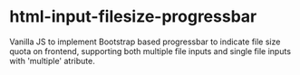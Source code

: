 # html-input-filesize-progressbar
Vanilla JS to implement Bootstrap based progressbar to indicate file size quota on frontend, supporting both multiple file inputs and single file inputs with 'multiple' atribute.
